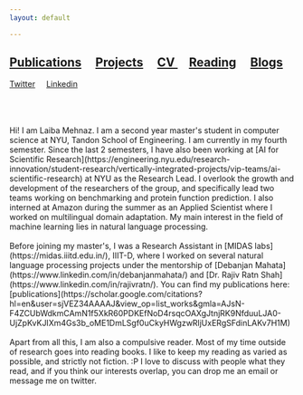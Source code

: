```yaml
---
layout: default

---
```




## [Publications](./publication.html) &nbsp;   &nbsp; [Projects](./projects.html) &nbsp;    &nbsp; <a href="./assets/LaibaMehnaz_FullResume.pdf" target="_blank">CV </a> &nbsp;    &nbsp; [Reading](./reading.html)   &nbsp;    &nbsp; [Blogs](./Blogs.html)  &nbsp;
 [Twitter](https://twitter.com/LaibaMehnaz)  &nbsp;    &nbsp;  [Linkedin](https://www.linkedin.com/in/laiba-mehnaz-a81455158/)

<br>
<br>
<br>
Hi! I am Laiba Mehnaz. I am a second year master's student in computer science at NYU, Tandon School of Engineering. I am currently in my fourth semester. Since the last 2 semesters, I have also been working at [AI for Scientific Research](https://engineering.nyu.edu/research-innovation/student-research/vertically-integrated-projects/vip-teams/ai-scientific-research) at NYU as the Research Lead. I overlook the growth and development of the researchers of the group, and specifically lead two teams working on benchmarking and protein function prediction. I also interned at Amazon during the summer as an Applied Scientist where I worked on multilingual domain adaptation. My main interest in the field of machine learning lies in natural language processing.
<br>
<br>
Before joining my master's, I was a Research Assistant in [MIDAS labs](https://midas.iiitd.edu.in/), IIIT-D, where I worked on several natural language processing projects under the mentorship of [Debanjan Mahata](https://www.linkedin.com/in/debanjanmahata/) and [Dr. Rajiv Ratn Shah](https://www.linkedin.com/in/rajivratn/). You can find my publications here: [publications](https://scholar.google.com/citations?hl=en&user=sjVEZ34AAAAJ&view_op=list_works&gmla=AJsN-F4ZCUbWdkmCAmN1f5XkR60PDKEfNoD4rsqcOAXgJtnjRK9NfduuLJA0-UjZpKvKJIXm4Gs3b_oME1DmLSgf0uCkyHWgzwRljUxERgSFdinLAKv7H1M)
<br>
<br>
Apart from all this, I am also a compulsive reader. Most of my time outside of research goes into reading books. I like to keep my reading as varied as possible, and strictly not fiction. :P I love to discuss with people what they read, and if you think our interests overlap, you can drop me an email or message me on twitter.
